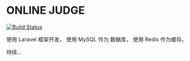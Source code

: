 # ONLINE JUDGE

[![Build Status](https://travis-ci.org/SDIBTACM/OnlineJudge.svg?branch=master)](https://travis-ci.org/SDIBTACM/OnlineJudge)

使用 Laravel 框架开发， 使用 MySQL 作为 数据库， 使用 Redis 作为缓存。

待续...